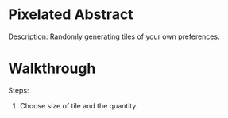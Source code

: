 # Pixelated Abstract

Description: Randomly generating tiles of your own preferences.


# Walkthrough
Steps:
1. Choose size of tile and the quantity.

